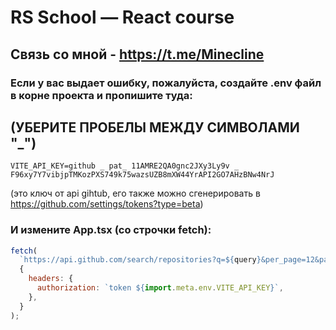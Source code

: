 # RS School — React course

## Связь со мной - https://t.me/Minecline

### Если у вас выдает ошибку, пожалуйста, создайте .env файл в корне проекта и пропишите туда:

## (УБЕРИТЕ ПРОБЕЛЫ МЕЖДУ СИМВОЛАМИ "\_")

`VITE_API_KEY=github _ pat_ 11AMRE2QA0gnc2JXy3Ly9v _ F96xy7Y7vibjpTMKozPXS749k75wazsUZB8mXW44YrAPI2GO7AHzBNw4NrJ`

(это ключ от api gihtub, его также можно сгенерировать в https://github.com/settings/tokens?type=beta)

### И измените App.tsx (со строчки fetch):

```javascript
fetch(
  `https://api.github.com/search/repositories?q=${query}&per_page=12&page=${pageNumber}`,
  {
    headers: {
      authorization: `token ${import.meta.env.VITE_API_KEY}`,
    },
  }
);
```
